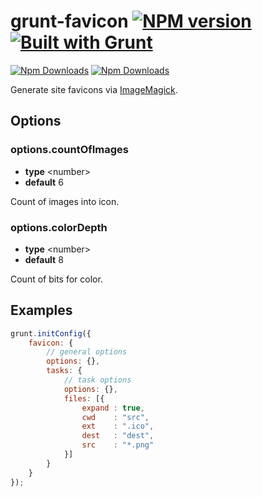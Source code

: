 # grunt-favicon [![NPM version](https://badge.fury.io/js/grunt-favicon.png)](http://badge.fury.io/js/grunt-favicon) [![Built with Grunt](https://cdn.gruntjs.com/builtwith.png)](http://gruntjs.com/)

[![Npm Downloads](https://nodei.co/npm/grunt-favicon.png?downloads=true&downloadRank=true&stars=true)](https://www.npmjs.org/package/grunt-favicon)
[![Npm Downloads](https://nodei.co/npm-dl/grunt-favicon.png?height=3&months=3)](https://www.npmjs.org/package/grunt-favicon)

Generate site favicons via [ImageMagick](http://www.imagemagick.org/).

## Options

### options.countOfImages

* **type** &lt;number&gt;
* **default** 6

Count of images into icon.

### options.colorDepth

* **type** &lt;number&gt;
* **default** 8

Count of bits for color.

## Examples

``` javascript
grunt.initConfig({
    favicon: {
        // general options
        options: {},
        tasks: {
            // task options
            options: {},
            files: [{
                expand : true,
                cwd    : "src",
                ext    : ".ico",
                dest   : "dest",
                src    : "*.png"
            }]
        }
    }
});
```